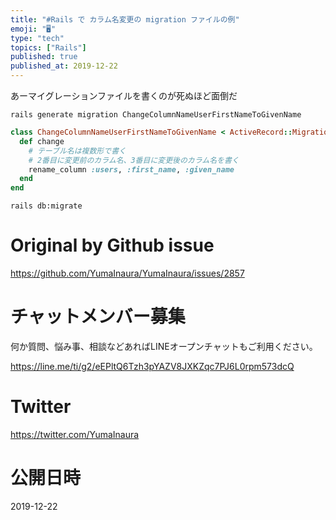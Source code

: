 ```yaml
---
title: "#Rails で カラム名変更の migration ファイルの例"
emoji: "🖥"
type: "tech"
topics: ["Rails"]
published: true
published_at: 2019-12-22
---
```


あーマイグレーションファイルを書くのが死ぬほど面倒だ

```
rails generate migration ChangeColumnNameUserFirstNameToGivenName
```

```rb
class ChangeColumnNameUserFirstNameToGivenName < ActiveRecord::Migration[5.2]
  def change
    # テーブル名は複数形で書く
    # 2番目に変更前のカラム名、3番目に変更後のカラム名を書く
    rename_column :users, :first_name, :given_name
  end
end

```

```
rails db:migrate
```

# Original by Github issue

https://github.com/YumaInaura/YumaInaura/issues/2857








<!-- Update From Qiita API -->

# チャットメンバー募集


何か質問、悩み事、相談などあればLINEオープンチャットもご利用ください。

https://line.me/ti/g2/eEPltQ6Tzh3pYAZV8JXKZqc7PJ6L0rpm573dcQ





# Twitter


https://twitter.com/YumaInaura


<!-- Update From Qiita API -->



# 公開日時

2019-12-22
